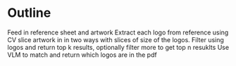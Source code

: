 # Outline
Feed in reference sheet and artwork
Extract each logo from reference using CV 
slice artwork in in two ways with slices of size of the logos. 
Filter using logos and return top k results, optionally filter more to get top n resuklts
Use VLM to match and return which logos are in the pdf



